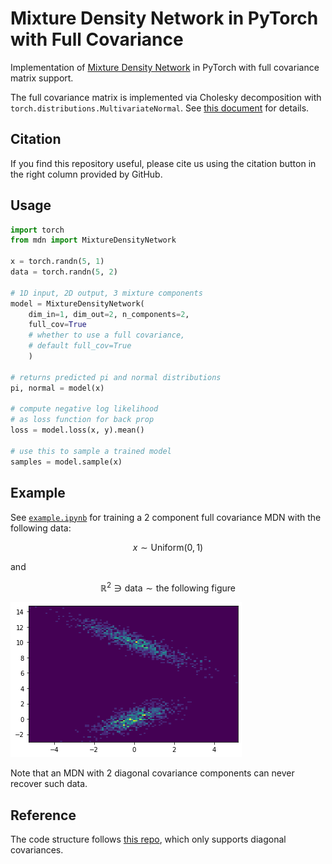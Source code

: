 # Mixture Density Network in PyTorch with Full Covariance

Implementation of [Mixture Density Network](https://publications.aston.ac.uk/id/eprint/373/1/NCRG_94_004.pdf) in PyTorch with full covariance matrix support.

The full covariance matrix is implemented via Cholesky decomposition with `torch.distributions.MultivariateNormal`. See [this document](https://pytorch.org/docs/stable/distributions.html#multivariatenormal) for details.

## Citation

If you find this repository useful, please cite us using the citation button in the right column provided by GitHub.

## Usage

```python
import torch
from mdn import MixtureDensityNetwork

x = torch.randn(5, 1)
data = torch.randn(5, 2)

# 1D input, 2D output, 3 mixture components
model = MixtureDensityNetwork(
    dim_in=1, dim_out=2, n_components=2, 
    full_cov=True 
    # whether to use a full covariance, 
    # default full_cov=True
    )

# returns predicted pi and normal distributions
pi, normal = model(x) 

# compute negative log likelihood 
# as loss function for back prop
loss = model.loss(x, y).mean()

# use this to sample a trained model
samples = model.sample(x)
```

## Example

See [`example.ipynb`](./example.ipynb) for training a 2 component full covariance MDN with the following data:

$$x\sim\text{Uniform}(0, 1)$$ 

and

$$\mathbb{R}^2\ni\text{data}\sim \text{the following figure} $$ 

![Data](./example.png)

Note that an MDN with 2 diagonal covariance components can never recover such data.

## Reference

The code structure follows [this repo](https://github.com/tonyduan/mdn), which only supports diagonal covariances.